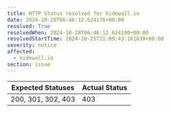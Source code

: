 ```yaml
---
title: HTTP Status resolved for hidewall.io
date: 2024-10-28T06:46:12.624176+00:00
resolved: True
resolvedWhen: 2024-10-28T06:46:12.624190+00:00
resolvedStartTime: 2024-10-25T21:09:43.161639+00:00
severity: notice
affected:
  - hidewall.io
section: issue
---
```


| Expected Statuses | Actual Status  |
|-------------------|----------------|
| 200, 301, 302, 403 | 403 |
